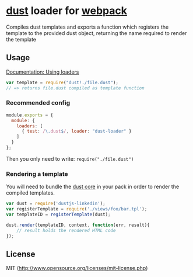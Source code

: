 # [dust](https://github.com/linkedin/dustjs) loader for [webpack](http://webpack.github.io/)

Compiles dust templates and exports a function which registers the template to the provided dust object, returning the name required to render the template

## Usage

[Documentation: Using loaders](http://webpack.github.io/docs/using-loaders.html)

``` javascript
var template = require("dust!./file.dust");
// => returns file.dust compiled as template function
```

### Recommended config

``` javascript
module.exports = {
  module: {
    loaders: [
      { test: /\.dust$/, loader: "dust-loader" }
    ]
  }
};
```

Then you only need to write: `require("./file.dust")`

### Rendering a template

You will need to bundle the [dust core](https://github.com/linkedin/dustjs/blob/master/dist/dust-core.js) in your pack in order to render the compiled templates.

```javascript
var dust = require('dustjs-linkedin');
var registerTemplate = require('./views/foo/bar.tpl');
var templateID = registerTemplate(dust);

dust.render(templateID, context, function(err, result){
	// result holds the rendered HTML code
});
```

## License

MIT (http://www.opensource.org/licenses/mit-license.php)
